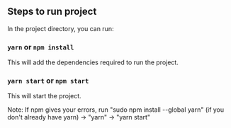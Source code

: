 ## Steps to run project

In the project directory, you can run:

### `yarn` or `npm install`

This will add the dependencies required to run the project.

### `yarn start` or `npm start`

This will start the project.

Note: If npm gives your errors, run "sudo npm install --global yarn" (if you don't already have yarn) -> "yarn" -> "yarn start"
